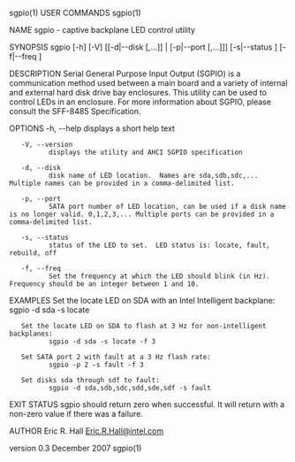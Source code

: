 sgpio(1)                                                                                        USER COMMANDS                                                                                        sgpio(1)



NAME
       sgpio - captive backplane LED control utility

SYNOPSIS
       sgpio [-h] [-V] [[-d|--disk <device>[,<device>...]] | [-p|--port <port>[,<port>...]]] [-s|--status <status>] [-f|--freq <frequency>]

DESCRIPTION
       Serial  General  Purpose  Input Output (SGPIO) is a communication method used between a main board and a variety of internal and external hard disk drive bay enclosures.  This utility can be used to
       control LEDs in an enclosure.  For more information about SGPIO, please consult the SFF-8485 Specification.

OPTIONS
       -h, --help
              displays a short help text

       -V, --version
              displays the utility and AHCI SGPIO specification

       -d, --disk
              disk name of LED location.  Names are sda,sdb,sdc,... Multiple names can be provided in a comma-delimited list.

       -p, --port
              SATA port number of LED location, can be used if a disk name is no longer valid. 0,1,2,3,... Multiple ports can be provided in a comma-delimited list.

       -s, --status
              status of the LED to set.  LED status is: locate, fault, rebuild, off

       -f, --freq
              Set the frequency at which the LED should blink (in Hz). Frequency should be an integer between 1 and 10.


EXAMPLES
       Set the locate LED on SDA with an Intel Intelligent backplane:
              sgpio -d sda -s locate

       Set the locate LED on SDA to flash at 3 Hz for non-intelligent backplanes:
              sgpio -d sda -s locate -f 3

       Set SATA port 2 with fault at a 3 Hz flash rate:
              sgpio -p 2 -s fault -f 3

       Set disks sda through sdf to fault:
              sgpio -d sda,sdb,sdc,sdd,sde,sdf -s fault

EXIT STATUS
       sgpio should return zero when successful.  It will return with a non-zero value if there was a failure.

AUTHOR
       Eric R. Hall <Eric.R.Hall@intel.com>



version 0.3                                                                                     December 2007                                                                                        sgpio(1)
